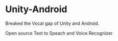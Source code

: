 # Unity-Android

Breaked the Vocal gap of Unity and Android. 

Open source Text to Speach and Voice Recognizer
